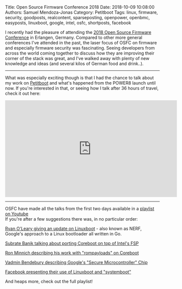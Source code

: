 Title: Open Source Firmware Conference 2018
Date: 2018-10-09 10:08:00
Authors: Samuel Mendoza-Jonas
Category: Petitboot
Tags: linux, firmware, security, goodposts, realcontent, sparseposting, openpower, openbmc, easyposts, linuxboot, google, intel, osfc, shortposts, facebook

I recently had the pleasure of attending the [2018 Open Source Firmware Conference](https://osfc.io) in Erlangen, Germany. Compared to other more general conferences I've attended in the past, the laser focus of OSFC on firmware and especially firmware security was fascinating. Seeing developers from across the world coming together to discuss how they are improving their corner of the stack was great, and I've walked away with plenty of new knowledge and ideas (and several kilos of German food and drink..).

-----

What was especially exciting though is that I had the chance to talk about my work on [Petitboot](https://github.com/open-power/petitboot) and what's happened from the POWER8 launch until now. If you're interested in that, or seeing how I talk after 36 hours of travel, check it out here:

<iframe width="560" height="315" src="https://www.youtube.com/embed/8Z1vEinNU7I" frameborder="0" allow="autoplay; encrypted-media" allowfullscreen></iframe>

-----

OSFC have made all the talks from the first two days available in a [playlist on Youtube](https://www.youtube.com/playlist?list=PLJ4u8GLmFVmoRCX_gFXV6fhWmsOQ5cmuj)  
If you're after a few suggestions there was, in no particular order:

[Ryan O'Leary giving an update on Linuxboot](https://www.youtube.com/watch?v=ZjAu0VYRTno) - also known as NERF, Google's approach to a Linux bootloader all written in Go.

[Subrate Banik talking about porting Coreboot on top of Intel's FSP](https://www.youtube.com/watch?v=qUgo-AVsSC)

[Ron Minnich describing his work with "rompayloads" on Coreboot](https://www.youtube.com/watch?v=ukSh1n7wjSA)

[Vadmin Bendebury describing Google's "Secure Microcontroller" Chip](https://www.youtube.com/watch?v=gC-lbMNmIsg)

[Facebook presenting their use of Linuxboot and "systemboot"](https://www.youtube.com/watch?v=eKVSBESoKUc)

And heaps more, check out the full playlist!
